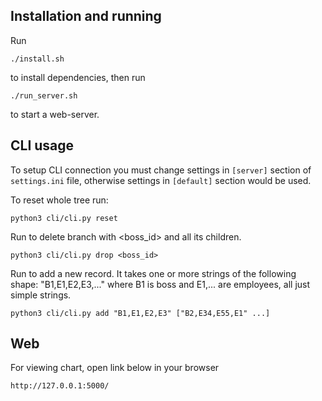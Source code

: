 ## Installation and running

Run

    ./install.sh

to install dependencies, then run

    ./run_server.sh

to start a web-server.

## CLI usage

To setup CLI connection you must change settings in `[server]` section of `settings.ini` file, otherwise settings in `[default]` section would be used.

To reset whole tree run:

    python3 cli/cli.py reset

Run to delete branch with <boss_id> and all its children.

    python3 cli/cli.py drop <boss_id>


Run to add a new record. It takes one or more strings of the following shape: "B1,E1,E2,E3,..." where B1 is boss and E1,... are employees, all just simple strings.

    python3 cli/cli.py add "B1,E1,E2,E3" ["B2,E34,E55,E1" ...]

## Web

For viewing chart, open link below in your browser

    http://127.0.0.1:5000/

